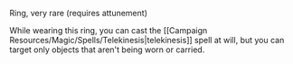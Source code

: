 Ring, very rare (requires attunement) 

While wearing this ring, you can cast the [[Campaign Resources/Magic/Spells/Telekinesis|telekinesis]] spell at will, but you can target only objects that aren't being worn or carried.

